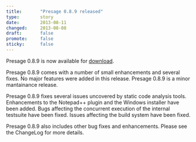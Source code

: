 ```yaml
---
title:       "Presage 0.8.9 released"
type:        story
date:        2013-08-11
changed:     2013-08-08
draft:       false
promote:     false
sticky:      false
---
```

Presage 0.8.9 is now available for [download](/download/).

Presage 0.8.9 comes with a number of small enhancements and several fixes. No major features were added in this release. Presage 0.8.9 is a minor mantainance release.

Presage 0.8.9 fixes several issues uncovered by static code analysis tools. Enhancements to the Notepad++ plugin and the Windows installer have been added. Bugs affecting the concurrent execution of the internal testsuite have been fixed. Issues affecting the build system have been fixed.

<!--more-->

Presage 0.8.9 also includes other bug fixes and enhancements. Please see the ChangeLog for more details.

